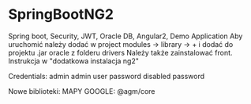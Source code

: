# SpringBootNG2
Spring boot, Security, JWT, Oracle DB, Angular2, Demo Application
Aby uruchomić należy dodać w project modules -> library -> + i dodać do projektu .jar oracle z folderu drivers
Należy także zainstalować front. Instrukcja w "dodatkowa instalacja ng2"

Credentials:
admin admin
user password
disabled password

Nowe biblioteki:
MAPY GOOGLE:
@agm/core

